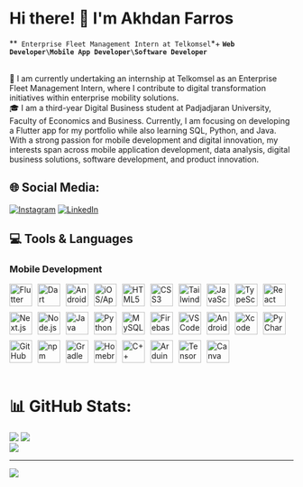 # Hi there! 👋 I'm Akhdan Farros 
**` Enterprise Fleet Management Intern at Telkomsel`*+
**`Web Developer\Mobile App Developer\Software Developer`**

<br/>
📌 I am currently undertaking an internship at Telkomsel as an Enterprise Fleet Management Intern, where I contribute to digital transformation initiatives within enterprise mobility solutions.
<br/>
🎓 I am a third-year Digital Business student at Padjadjaran University, Faculty of Economics and Business. Currently, I am focusing on developing a Flutter app for my portfolio while also learning SQL, Python, and Java. With a strong passion for mobile development and digital innovation, my interests span across mobile application development, data analysis, digital business solutions, software development, and product innovation.

## 🌐 Social Media:
[![Instagram](https://img.shields.io/badge/Instagram-%23E4405F.svg?logo=Instagram&logoColor=white)](https://instagram.com/akhdanfarros) [![LinkedIn](https://img.shields.io/badge/LinkedIn-%230077B5.svg?logo=linkedin&logoColor=white)](https://linkedin.com/in/akhdanfarros)

## 💻 Tools & Languages

### Mobile Development
<div style="display: flex; flex-wrap: wrap; gap: 10px;">
  <img alt="Flutter" width="40px" src="https://cdn.jsdelivr.net/gh/devicons/devicon@latest/icons/flutter/flutter-original.svg" />
  <img alt="Dart" width="40px" src="https://cdn.jsdelivr.net/gh/devicons/devicon@latest/icons/dart/dart-original.svg" />
  <img alt="Android" width="40px" src="https://cdn.jsdelivr.net/gh/devicons/devicon@latest/icons/android/android-plain-wordmark.svg" />
  <img alt="iOS/Apple" width="40px" src="https://cdn.jsdelivr.net/gh/devicons/devicon@latest/icons/apple/apple-original.svg" />
  <img alt="HTML5" width="40px" src="https://cdn.jsdelivr.net/gh/devicons/devicon@latest/icons/html5/html5-original.svg" />
  <img alt="CSS3" width="40px" src="https://cdn.jsdelivr.net/gh/devicons/devicon@latest/icons/css3/css3-original.svg" />
  <img alt="Tailwind CSS" width="40px" src="https://cdn.jsdelivr.net/gh/devicons/devicon@latest/icons/tailwindcss/tailwindcss-original.svg" />
  <img alt="JavaScript" width="40px" src="https://cdn.jsdelivr.net/gh/devicons/devicon@latest/icons/javascript/javascript-original.svg" />
  <img alt="TypeScript" width="40px" src="https://cdn.jsdelivr.net/gh/devicons/devicon@latest/icons/typescript/typescript-original.svg" />
  <img alt="React" width="40px" src="https://cdn.jsdelivr.net/gh/devicons/devicon@latest/icons/react/react-original.svg" />
  <img alt="Next.js" width="40px" src="https://cdn.jsdelivr.net/gh/devicons/devicon@latest/icons/nextjs/nextjs-original.svg" />
  <img alt="Node.js" width="40px" src="https://cdn.jsdelivr.net/gh/devicons/devicon@latest/icons/nodejs/nodejs-original.svg" />
  <img alt="Java" width="40px" src="https://cdn.jsdelivr.net/gh/devicons/devicon@latest/icons/java/java-original.svg" />
  <img alt="Python" width="40px" src="https://cdn.jsdelivr.net/gh/devicons/devicon@latest/icons/python/python-original.svg" />
  <img alt="MySQL" width="40px" src="https://cdn.jsdelivr.net/gh/devicons/devicon@latest/icons/mysql/mysql-original-wordmark.svg" />
  <img alt="Firebase" width="40px" src="https://cdn.jsdelivr.net/gh/devicons/devicon@latest/icons/firebase/firebase-original.svg" />
  <img alt="VS Code" width="40px" src="https://cdn.jsdelivr.net/gh/devicons/devicon@latest/icons/vscode/vscode-original.svg" />
  <img alt="Android Studio" width="40px" src="https://cdn.jsdelivr.net/gh/devicons/devicon@latest/icons/androidstudio/androidstudio-original.svg" />
  <img alt="Xcode" width="40px" src="https://cdn.jsdelivr.net/gh/devicons/devicon@latest/icons/xcode/xcode-original.svg" />
  <img alt="PyCharm" width="40px" src="https://cdn.jsdelivr.net/gh/devicons/devicon@latest/icons/pycharm/pycharm-original.svg" />
  <img alt="GitHub" width="40px" src="https://cdn.jsdelivr.net/gh/devicons/devicon@latest/icons/github/github-original.svg" />
  <img alt="npm" width="40px" src="https://cdn.jsdelivr.net/gh/devicons/devicon@latest/icons/npm/npm-original-wordmark.svg" />
  <img alt="Gradle" width="40px" src="https://cdn.jsdelivr.net/gh/devicons/devicon@latest/icons/gradle/gradle-original.svg" />
  <img alt="Homebrew" width="40px" src="https://cdn.jsdelivr.net/gh/devicons/devicon@latest/icons/homebrew/homebrew-original.svg" />
  <img alt="C++" width="40px" src="https://cdn.jsdelivr.net/gh/devicons/devicon@latest/icons/cplusplus/cplusplus-original.svg" />
  <img alt="Arduino" width="40px" src="https://cdn.jsdelivr.net/gh/devicons/devicon@latest/icons/arduino/arduino-original.svg" />
  <img alt="TensorFlow" width="40px" src="https://cdn.jsdelivr.net/gh/devicons/devicon@latest/icons/tensorflow/tensorflow-original.svg" />
  <img alt="Canva" width="40px" src="https://cdn.jsdelivr.net/gh/devicons/devicon@latest/icons/canva/canva-original.svg" />
</div>



<br />

# 📊 GitHub Stats:
![](https://github-readme-stats.vercel.app/api?username=AkhdanF&theme=ocean_dark&hide_border=true&include_all_commits=true&count_private=false)
![](https://github-readme-streak-stats.herokuapp.com/?user=AkhdanF&theme=ocean_dark&hide_border=true)<br/>
![](https://github-readme-stats.vercel.app/api/top-langs/?username=AkhdanF&theme=ocean_dark&hide_border=true&include_all_commits=true&count_private=false&layout=compact)<br/>

---
[![](https://visitcount.itsvg.in/api?id=AkhdanF&label=Profile%20Views&icon=6&pretty=true)](https://visitcount.itsvg.in)
<!-- Proudly created with GPRM ( https://gprm.itsvg.in ) -->
